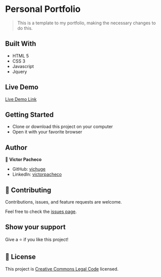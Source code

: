 # Personal Portfolio

> This is a template to my portfolio, making the necessary changes to do this.

## Built With

- HTML 5
- CSS 3
- Javascript
- Jquery

## Live Demo

[Live Demo Link](https://vichuge.github.io/personal_porfolio/)


## Getting Started

- Clone or download this project on your computer
- Open it with your favorite browser

## Author

👤 **Victor Pacheco**

- GitHub: [vichuge](https://github.com/vichuge)
- LinkedIn: [victorpacheco](https://linkedin.com/in/victorpachecoflores/)

## 🤝 Contributing

Contributions, issues, and feature requests are welcome.

Feel free to check the [issues page](https://github.com/vichuge/personal_porfolio/issues).

## Show your support

Give a ⭐️ if you like this project!

## 📝 License

This project is [Creative Commons Legal Code](https://github.com/vichuge/personal_porfolio/blob/development/LICENSE) licensed.

